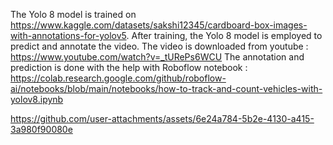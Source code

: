 The Yolo 8 model is trained on https://www.kaggle.com/datasets/sakshi12345/cardboard-box-images-with-annotations-for-yolov5.
After training, the Yolo 8 model is employed to predict and annotate the video.
The video is downloaded from youtube : https://www.youtube.com/watch?v=_tURePs6WCU
The annotation and prediction is done with the help with Roboflow notebook : https://colab.research.google.com/github/roboflow-ai/notebooks/blob/main/notebooks/how-to-track-and-count-vehicles-with-yolov8.ipynb

https://github.com/user-attachments/assets/6e24a784-5b2e-4130-a415-3a980f90080e

